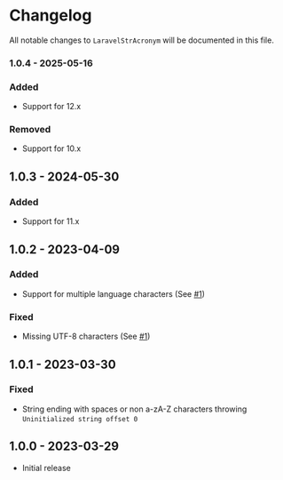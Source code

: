 # Changelog

All notable changes to `LaravelStrAcronym` will be documented in this file.

### 1.0.4 - 2025-05-16

### Added
- Support for 12.x

### Removed

- Support for 10.x

## 1.0.3 - 2024-05-30

### Added
- Support for 11.x

## 1.0.2 - 2023-04-09

### Added
- Support for multiple language characters (See [#1](https://github.com/koenhendriks/laravel-str-acronym/pull/1))

### Fixed
- Missing UTF-8 characters (See [#1](https://github.com/koenhendriks/laravel-str-acronym/pull/1))

## 1.0.1 - 2023-03-30

### Fixed
- String ending with spaces or non a-zA-Z characters throwing `Uninitialized string offset 0`

## 1.0.0 - 2023-03-29

- Initial release
